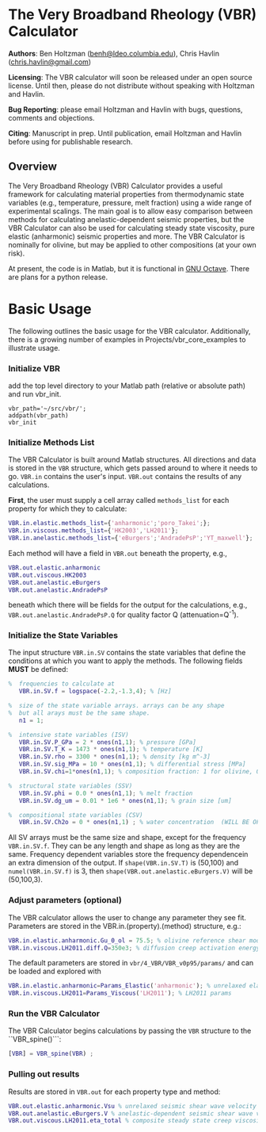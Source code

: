 # The Very Broadband Rheology (VBR) Calculator

**Authors**: Ben Holtzman (benh@ldeo.columbia.edu), Chris Havlin (chris.havlin@gmail.com)

**Licensing**: The VBR calculator will soon be released under an open source license. Until then, please do not distribute without speaking with Holtzman and Havlin.

**Bug Reporting**: please email Holtzman and Havlin with bugs, questions, comments and objections.

**Citing**: Manuscript in prep. Until publication, email Holtzman and Havlin before using for publishable research. 

## Overview

The Very Broadband Rheology (VBR) Calculator provides a useful framework for calculating material properties from thermodynamic state variables (e.g., temperature, pressure, melt fraction) using a wide range of experimental scalings. The main goal is to allow easy comparison between methods for calculating anelastic-dependent seismic properties, but the VBR Calculator can also be used for calculating steady state viscosity, pure elastic (anharmonic) seismic properties and more. The VBR Calculator is nominally for olivine, but may be applied to other compositions (at your own risk).

At present, the code is in Matlab, but it is functional in [GNU Octave](https://www.gnu.org/software/octave/). There are plans for a python release.

# Basic Usage

The following outlines the basic usage for the VBR calculator. Additionally, there is a growing number of examples in  Projects/vbr_core_examples to illustrate usage.  

### Initialize VBR

add the top level directory to your Matlab path (relative or absolute path) and run vbr_init.
```
vbr_path='~/src/vbr/';
addpath(vbr_path)
vbr_init
```

### Initialize Methods List

The VBR Calculator is built around Matlab structures. All directions and data is stored in the ```VBR``` structure, which gets passed around to where it needs to go. ```VBR.in``` contains the user's input. ```VBR.out``` contains the results of any calculations.

**First**, the user must supply a cell array called ```methods_list``` for each property for which they to calculate:
```Matlab
VBR.in.elastic.methods_list={'anharmonic';'poro_Takei';};
VBR.in.viscous.methods_list={'HK2003','LH2011'};
VBR.in.anelastic.methods_list={'eBurgers';'AndradePsP';'YT_maxwell'};
```

Each method will have a field in ```VBR.out```  beneath the property, e.g.,

```Matlab
VBR.out.elastic.anharmonic
VBR.out.viscous.HK2003
VBR.out.anelastic.eBurgers
VBR.out.anelastic.AndradePsP
```
beneath which there will be fields for the output for the calculations, e.g., ```VBR.out.anelastic.AndradePsP.Q``` for quality factor Q (attenuation=Q<sup>-1</sup>).

### Initialize the State Variables

The input structure ```VBR.in.SV``` contains the state variables that define the conditions at which you want to apply the methods. The following fields **MUST** be defined:

```Matlab
%  frequencies to calculate at
   VBR.in.SV.f = logspace(-2.2,-1.3,4); % [Hz]

%  size of the state variable arrays. arrays can be any shape
%  but all arays must be the same shape.
   n1 = 1;

%  intensive state variables (ISV)
   VBR.in.SV.P_GPa = 2 * ones(n1,1); % pressure [GPa]
   VBR.in.SV.T_K = 1473 * ones(n1,1); % temperature [K]
   VBR.in.SV.rho = 3300 * ones(n1,1); % density [kg m^-3]
   VBR.in.SV.sig_MPa = 10 * ones(n1,1); % differential stress [MPa]
   VBR.in.SV.chi=1*ones(n1,1); % composition fraction: 1 for olivine, 0 for crust (WILL BE REMOVED in future versions)

%  structural state variables (SSV)
   VBR.in.SV.phi = 0.0 * ones(n1,1); % melt fraction
   VBR.in.SV.dg_um = 0.01 * 1e6 * ones(n1,1); % grain size [um]

%  compositional state variables (CSV)
   VBR.in.SV.Ch2o = 0 * ones(n1,1) ; % water concentration  (WILL BE OPTIONAL in future versions)

```

All SV arrays must be the same size and shape, except for the frequency ```VBR.in.SV.f```. They can be any length and shape as long as they are the same. Frequency dependent variables store the frequency dependencein an extra dimension of the output. If ```shape(VBR.in.SV.T)``` is (50,100) and ```numel(VBR.in.SV.f)``` is 3, then  ```shape(VBR.out.anelastic.eBurgers.V)``` will be (50,100,3).

### Adjust parameters (optional)

The VBR calculator allows the user to change any parameter they see fit. Parameters are stored in the VBR.in.(property).(method) structure, e.g.:

```Matlab
VBR.in.elastic.anharmonic.Gu_0_ol = 75.5; % olivine reference shear modulus [GPa]
VBR.in.viscous.LH2011.diff.Q=350e3; % diffusion creep activation energy
```

The default parameters are stored in ```vbr/4_VBR/VBR_v0p95/params/``` and can be loaded and explored with 
 
```Matlab
VBR.in.elastic.anharmonic=Params_Elastic('anharmonic'); % unrelaxed elasticity
VBR.in.viscous.LH2011=Params_Viscous('LH2011'); % LH2011 params
```

### Run the VBR Calculator

The VBR Calculator begins calculations by passing the ```VBR``` structure to the ``VBR_spine()```:

```Matlab
[VBR] = VBR_spine(VBR) ;
```

### Pulling out results

Results are stored in ```VBR.out``` for each property type and method:

```Matlab
VBR.out.elastic.anharmonic.Vsu % unrelaxed seismic shear wave velocity
VBR.out.anelastic.eBurgers.V % anelastic-dependent seismic shear wave velocity
VBR.out.viscous.LH2011.eta_total % composite steady state creep viscosity
```
